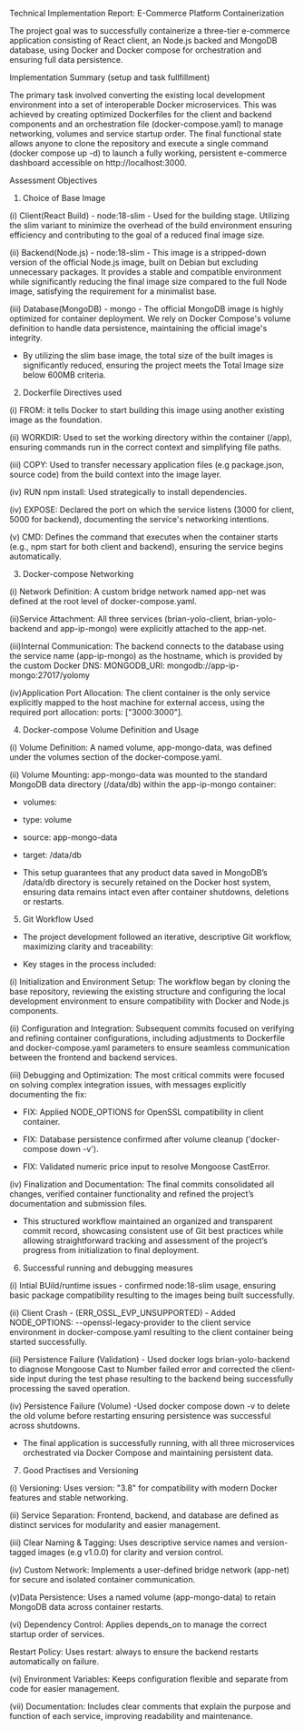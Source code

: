 Technical Implementation Report: E-Commerce Platform Containerization

The project goal was to successfully containerize a three-tier e-commerce application consisting of React client, an Node.js backed and MongoDB database, using Docker and Docker compose for orchestration and ensuring full data persistence.

Implementation Summary (setup and task fullfillment)

 The primary task involved converting the existing local development environment into a set of interoperable Docker microservices. This was achieved by creating optimized Dockerfiles for the client and backend components and an orchestration file (docker-compose.yaml) to manage networking, volumes and service startup order.
The final functional state allows anyone to clone the repository and execute a single command (docker compose up -d) to launch a fully working, persistent e-commerce dashboard accessible on http://localhost:3000.

Assessment Objectives

1. Choice of Base Image

(i) Client(React Build) - node:18-slim - Used for the building stage. Utilizing the slim variant to minimize the overhead of the build environment ensuring efficiency and contributing to the goal of a reduced final image size.

(ii) Backend(Node.js) - node:18-slim - This image is a stripped-down version of the official Node.js image, built on Debian but excluding unnecessary packages. It provides a stable and compatible environment while significantly reducing the final image size compared to the full Node image, satisfying the requirement for a minimalist base.

(iii) Database(MongoDB) - mongo - The official MongoDB image is highly optimized for container deployment. We rely on Docker Compose's volume definition to handle data persistence, maintaining the official image's integrity.

- By utilizing the slim base image, the total size of the built images is significantly reduced, ensuring the project meets the Total Image size below 600MB criteria.


2. Dockerfile Directives used

(i) FROM: it tells Docker to start building this image using another existing image as the foundation.

(ii) WORKDIR: Used to set the working directory within the container (/app), ensuring commands run in the correct context and simplifying file paths.

(iii) COPY: Used to transfer necessary application files (e.g package.json, source code) from the build context into the image layer.

(iv) RUN npm install: Used strategically to install dependencies. 

(iv) EXPOSE: Declared the port on which the service listens (3000 for client, 5000 for backend), documenting the service's networking intentions.

(v) CMD: Defines the command that executes when the container starts (e.g., npm start for both client and backend), ensuring the service begins automatically.


3. Docker-compose Networking

(i) Network Definition: A custom bridge network named app-net was defined at the root level of docker-compose.yaml.

(ii)Service Attachment: All three services (brian-yolo-client, brian-yolo-backend and app-ip-mongo) were explicitly attached to the app-net.

(iii)Internal Communication: The backend connects to the database using the service name (app-ip-mongo) as the hostname, which is provided by the custom Docker DNS:
MONGODB_URI: mongodb://app-ip-mongo:27017/yolomy

(iv)Application Port Allocation: The client container is the only service explicitly mapped to the host machine for external access, using the required port allocation: ports: ["3000:3000"].


4. Docker-compose Volume Definition and Usage

(i) Volume Definition: A named volume, app-mongo-data, was defined under the volumes section of the docker-compose.yaml.

(ii) Volume Mounting: app-mongo-data was mounted to the standard MongoDB data directory (/data/db) within the app-ip-mongo container:

 - volumes:
  - type: volume
  - source: app-mongo-data
  - target: /data/db


 - This setup guarantees that any product data saved in MongoDB’s /data/db directory is securely retained on the Docker host system, ensuring data remains intact even after container shutdowns, deletions or restarts.

5. Git Workflow Used
- The project development followed an iterative, descriptive Git workflow, maximizing clarity and traceability:

- Key stages in the process included:

(i) Initialization and Environment Setup:
The workflow began by cloning the base repository, reviewing the existing structure and configuring the local development environment to ensure compatibility with Docker and Node.js components.

(ii) Configuration and Integration:
Subsequent commits focused on verifying and refining container configurations, including adjustments to Dockerfile and docker-compose.yaml parameters to ensure seamless communication between the frontend and backend services.

(iii) Debugging and Optimization:
The most critical commits were focused on solving complex integration issues, with messages explicitly documenting the fix:
- FIX: Applied NODE_OPTIONS for OpenSSL compatibility in client container.

- FIX: Database persistence confirmed after volume cleanup ('docker-compose down -v').

- FIX: Validated numeric price input to resolve Mongoose CastError.

(iv) Finalization and Documentation:
The final commits consolidated all changes, verified container functionality and refined the project’s documentation and submission files. 

- This structured workflow maintained an organized and transparent commit record, showcasing consistent use of Git best practices while allowing straightforward tracking and assessment of the project’s progress from initialization to final deployment.

6. Successful running and debugging measures

 (i) Intial BUild/runtime issues - confirmed node:18-slim usage, ensuring basic package compatibility  resulting to the images being built successfully.

 (ii) Client Crash - (ERR_OSSL_EVP_UNSUPPORTED) - Added NODE_OPTIONS: --openssl-legacy-provider to the client service environment in docker-compose.yaml resulting to the client container being started successfully.

 (iii) Persistence Failure (Validation) - Used docker logs brian-yolo-backend to diagnose Mongoose Cast to Number failed error and corrected the client-side input during the test phase resulting to the backend being successfully processing the saved operation.

 (iv) Persistence Failure (Volume) -Used docker compose down -v to delete the old volume before restarting ensuring persistence was successful across shutdowns.

  - The final  application is successfully running, with all three microservices orchestrated via Docker Compose and maintaining persistent data.

  7. Good Practises and Versioning

(i) Versioning: Uses version: "3.8" for compatibility with modern Docker features and stable networking.

(ii) Service Separation: Frontend, backend, and database are defined as distinct services for modularity and easier management.

(iii) Clear Naming & Tagging: Uses descriptive service names and version-tagged images (e.g v1.0.0) for clarity and version control.

(iv) Custom Network: Implements a user-defined bridge network (app-net) for secure and isolated container communication.

(v)Data Persistence: Uses a named volume (app-mongo-data) to retain MongoDB data across container restarts.

(vi) Dependency Control: Applies depends_on to manage the correct startup order of services.

Restart Policy: Uses restart: always to ensure the backend restarts automatically on failure.

(vi) Environment Variables: Keeps configuration flexible and separate from code for easier management.

(vii) Documentation: Includes clear comments that explain the purpose and function of each service, improving readability and maintenance.
